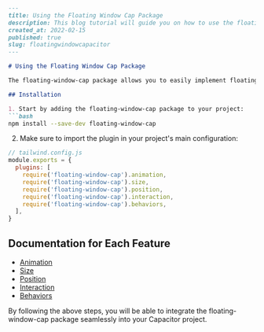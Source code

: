 ```markdown
---
title: Using the Floating Window Cap Package
description: This blog tutorial will guide you on how to use the floating-window-cap package in your project step by step.
created_at: 2022-02-15
published: true
slug: floatingwindowcapacitor
---

# Using the Floating Window Cap Package

The floating-window-cap package allows you to easily implement floating windows in your Capacitor apps. Below is a step-by-step guide on how to use this package effectively.

## Installation

1. Start by adding the floating-window-cap package to your project:
```bash
npm install --save-dev floating-window-cap
```

2. Make sure to import the plugin in your project's main configuration:
```js
// tailwind.config.js
module.exports = {
  plugins: [
    require('floating-window-cap').animation,
    require('floating-window-cap').size,
    require('floating-window-cap').position,
    require('floating-window-cap').interaction,
    require('floating-window-cap').behaviors,
  ],
}
```

## Documentation for Each Feature

- [Animation](https://github.com/Cap-go/floating-window-cap/blob/main/docs/animation.md)
- [Size](https://github.com/Cap-go/floating-window-cap/blob/main/docs/size.md)
- [Position](https://github.com/Cap-go/floating-window-cap/blob/main/docs/position.md)
- [Interaction](https://github.com/Cap-go/floating-window-cap/blob/main/docs/interaction.md)
- [Behaviors](https://github.com/Cap-go/floating-window-cap/blob/main/docs/behaviors.md)

By following the above steps, you will be able to integrate the floating-window-cap package seamlessly into your Capacitor project.
```
```
